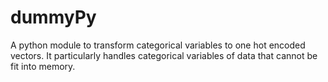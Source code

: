 # dummyPy
A python module to transform categorical variables to one hot encoded vectors. It particularly handles categorical variables of data that cannot be fit into memory.
